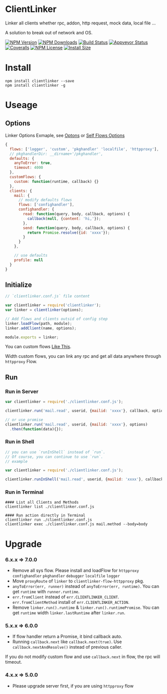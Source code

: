 ClientLinker
==================

Linker all clients whether rpc, addon, http request, mock data, local file ...

A solution to break out of network and OS.

[![NPM Version][npm-image]][npm-url]
[![NPM Downloads][downloads-image]][npm-url]
[![Build Status][travis-image]][travis-url]
[![Appveyor Status][appveyor-image]][appveyor-url]
[![Coveralls][coveralls-image]][coveralls-url]
[![NPM License][license-image]][npm-url]
[![Install Size][install-size-image]][install-size-url]

# Install

```shell
npm install clientlinker --save
npm install clientlinker -g
```

# Useage

## Options

Linker Options Exmaple, see [Optons](https://github.com/Bacra/node-clientlinker/wiki/Linker-Options)
or [Self Flows Options](https://github.com/Bacra/node-clientlinker/wiki/Self-Flows-Options)

```javascript
{
  flows: ['logger', 'custom', 'pkghandler' 'localfile', 'httpproxy'],
  // pkghandlerDir: __dirname+'/pkghandler',
  defaults: {
    anyToError: true,
    timeout: 4000
  },
  customFlows: {
    custom: function(runtime, callback) {}
  },
  clients: {
    mail: {
      // modify defaults flows
      flows: ['confighandler'],
      confighandler: {
        read: function(query, body, callback, options) {
          callback(null, {content: 'hi,'});
        },
        send: function(query, body, callback, options) {
          return Promise.resolve({id: 'xxxx'});
        }
      }
    },

    // use defaults
    profile: null
  }
}
```

## Initialize

```javascript
// `clientlinker.conf.js` file content

var clientlinker = require('clientlinker');
var linker = clientlinker(options);

// Add flows and clients outsid of config step
linker.loadFlow(path, module);
linker.addClient(name, options);

module.exports = linker;
```

You can custom flows [Like This](https://github.com/Bacra/node-clientlinker/wiki/Custom-Flow).

Width custom flows, you can link any rpc
and get all data anywhere through `httpproxy` Flow.


## Run

### Run in Server

```javascript
var clientlinker = require('./clientlinker.conf.js');

clientlinker.run('mail.read', userid, {mailid: 'xxxx'}, callback, options);

// or use promise
clientlinker.run('mail.read', userid, {mailid: 'xxxx'}, options)
  .then(function(data){});
```

### Run in Shell

```javascript
// you can use `runInShell` instead of `run`.
// Of course, you can continue to use `run`.
// example

var clientlinker = require('./clientlinker.conf.js');

clientlinker.runInShell('mail.read', userid, {mailid: 'xxxx'}, callback, options);
```

### Run in Terminal

```shell
#### List all Clients and Methods
clientlinker list ./clientlinker.conf.js

#### Run action directly in Terminal
clientlinker run ./clientlinker.conf.js
clientlinker exec ./clientlinker.conf.js mail.method --body=body
```


# Upgrade

### 6.x.x => 7.0.0

 * Remove all sys flow. Please install and loadFlow for
  `httpproxy` `confighandler` `pkghandler` `debugger` `localfile` `logger`
 * Move `proxyRoute` of `linker` to `clientlinker-flow-httpproxy` pkg.
 * `anyToError(err, runner)` instead of `anyToError(err, runtime)`. You can get `runtime` with `runner.runtime`.
 * `err.fromClient` instead of `err.CLIENTLINKER_CLIENT`. `err.fromClientMethod` install of `err.CLIENTLINKER_ACTION`.
 * Remove `linker.run().runtime` & `linker.run().runtimePromise`. You can get `runtime` width `linker.lastRuntime` after `linker.run`.


### 5.x.x => 6.0.0

 * If flow handler return a Promise, it bind callback auto.
 * Running `callback.next` like `callback.next(true)`. Use `callback.nextAndResolve()` instead of previous caller.

If you do not modify custom flow and use `callback.next` in flow, the rpc will timeout.


### 4.x.x => 5.0.0

 * Please upgrade server first, if you are using `httpproxy` flow



[npm-image]: http://img.shields.io/npm/v/clientlinker.svg
[downloads-image]: http://img.shields.io/npm/dm/clientlinker.svg
[npm-url]: https://www.npmjs.org/package/clientlinker
[travis-image]: http://img.shields.io/travis/Bacra/node-clientlinker/master.svg?label=linux
[travis-url]: https://travis-ci.org/Bacra/node-clientlinker
[appveyor-image]: https://img.shields.io/appveyor/ci/Bacra/node-clientlinker/master.svg?label=windows
[appveyor-url]: https://ci.appveyor.com/project/Bacra/node-clientlinker
[coveralls-image]: https://img.shields.io/coveralls/Bacra/node-clientlinker.svg
[coveralls-url]: https://coveralls.io/github/Bacra/node-clientlinker
[license-image]: http://img.shields.io/npm/l/clientlinker.svg
[install-size-url]: https://packagephobia.now.sh/result?p=clientlinker
[install-size-image]: https://packagephobia.now.sh/badge?p=clientlinker
